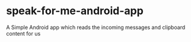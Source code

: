 # speak-for-me-android-app
A Simple Android app which reads the incoming messages and clipboard content for us
